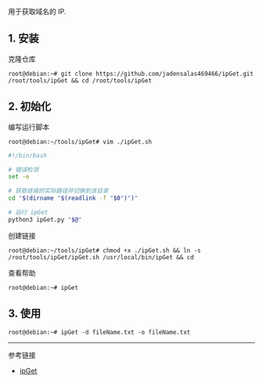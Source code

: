 用于获取域名的 IP.

## 1. 安装

克隆仓库

```shell
root@debian:~# git clone https://github.com/jadensalas469466/ipGet.git /root/tools/ipGet && cd /root/tools/ipGet
```

## 2. 初始化

编写运行脚本

```shell
root@debian:~/tools/ipGet# vim ./ipGet.sh
```

```sh
#!/bin/bash

# 错误检测
set -e

# 获取链接的实际路径并切换到该目录
cd "$(dirname "$(readlink -f "$0")")"

# 运行 ipGet
python3 ipGet.py "$@"
```

创建链接

```shell
root@debian:~/tools/ipGet# chmod +x ./ipGet.sh && ln -s /root/tools/ipGet/ipGet.sh /usr/local/bin/ipGet && cd
```

查看帮助

```shell
root@debian:~# ipGet
```

## 3. 使用

```shell
root@debian:~# ipGet -d fileName.txt -o fileName.txt
```

---

参考链接

- [ipGet](https://github.com/jadensalas469466/ipGet)

